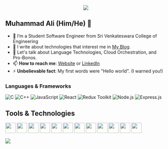 <p align="center"><img src="https://i.imgur.com/A6bWGFl.gif"/></p>

## Muhammad Ali (Him/He) 🌻
- 🔭 I’m a Student Software Engineer from Sri Venkateswara College of Engineering
- 👯 I write about technologies that interest me in [My Blog](https://thekrishna.in/blogs).
- 💬 Let's talk about Language Technologies, Cloud Orchestration, and Pro-Bonos.
- 📫 **How to reach me**: [Website](https://thekrishna.in/) or [LinkedIn](https://linkedin.com/in/krishnaalagiri/)
- ⚡ **Unbelievable fact**: My first words were "Hello world". (I warned you!)


### Languages & Frameworks
![C](https://img.shields.io/badge/-C-000?logo=c&logoColor=white&style=for-the-badge)
![C++](https://img.shields.io/badge/-C++-000?logo=cplusplus&logoColor=white&style=for-the-badge)
![JavaScript](https://img.shields.io/badge/-JavaScript-000?logo=javascript&logoColor=F7DF1E&style=for-the-badge)
![React](https://img.shields.io/badge/-React-000?logo=react&logoColor=61DAFB&style=for-the-badge)
![Redux Toolkit](https://img.shields.io/badge/-Redux%20Toolkit-000?logo=redux&logoColor=764ABC&style=for-the-badge)
![Node.js](https://img.shields.io/badge/-Node.js-000?logo=node.js&logoColor=339933&style=for-the-badge)
![Express.js](https://img.shields.io/badge/-Express.js-000?logo=express&logoColor=white&style=for-the-badge)



## Tools & Technologies
<img height="32" width="32" src="https://cdn.jsdelivr.net/gh/devicons/devicon/icons/html5/html5-original.svg" /> <img height="32" width="32" src="https://cdn.jsdelivr.net/gh/devicons/devicon/icons/css3/css3-original.svg" /> <img height="32" width="32" src="https://cdn.jsdelivr.net/gh/devicons/devicon/icons/tailwindcss/tailwindcss-plain.svg" /> <img height="32" width="32" src="https://cdn.jsdelivr.net/gh/devicons/devicon/icons/mongodb/mongodb-original.svg" /> <img height="32" width="32" src="https://cdn.jsdelivr.net/gh/devicons/devicon/icons/git/git-original.svg" /> <img height="32" width="32" src="https://cdn.jsdelivr.net/gh/devicons/devicon/icons/github/github-original.svg" /> <img height="32" width="32" src="https://www.vectorlogo.zone/logos/getpostman/getpostman-icon.svg" /> <img height="32" width="32" src="https://cdn.jsdelivr.net/gh/devicons/devicon/icons/figma/figma-original.svg" /> <img height="32" width="32" src="https://cdn.jsdelivr.net/gh/devicons/devicon/icons/docker/docker-original.svg" /> <img height="32" width="32" src="https://cdn.jsdelivr.net/gh/devicons/devicon/icons/kubernetes/kubernetes-plain.svg" /> <img height="32" width="32" src="https://cdn.jsdelivr.net/gh/devicons/devicon/icons/jenkins/jenkins-original.svg" /> <img height="32" width="32" src="https://cdn.jsdelivr.net/gh/devicons/devicon/icons/selenium/selenium-original.svg" />


<img src="https://imgur.com/rilHVxA.png"/>
